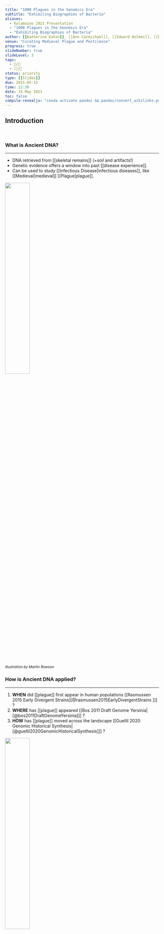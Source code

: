 ```yaml
---
title: "1000 Plagues in the Genomics Era"
subtitle: "Exhibiting Biographies of Bacteria"
aliases:
  - Kalamazoo 2021 Presentation
  - "1000 Plagues in the Genomics Era"
  - "Exhibiting Biographies of Bacteria"
author: [[Katherine Eaton]], [[Ann Carmichael]], [[Edward Holmes]], [[Brian Golding]], [[Sebastian Duchene]], [[Leo Featherstone]], [[Hendrik Poinar]]
venue: "Curating Medieval Plague and Pestilence"
progress: true
slideNumber: true
slideLevel: 3
tags:
  - 📝/🌱
  - ⬜/🧨 
status: priority
type: [[Slides]]
due: 2021-05-15
time: 12:30
date: 15 May 2021
toc: false
compile-revealjs: "conda activate pandoc && pandoc/convert_wikilinks.py --input 'Kalamazoo 2021 Presentation.md' --output 'Kalamazoo 2021 Presentation_convert.md' && pandoc --standalone -o 'Kalamazoo 2021 Presentation.html' -t revealjs --slide-level 3 --template pandoc/templates/revealjs-obsidian/template.html --css pandoc/templates/revealjs-obsidian/simple.css --filter pandoc-crossref --citeproc --bibliography pandoc/bib/library.bib --csl pandoc/csl/apa-numeric-superscript.csl 'Kalamazoo 2021 Presentation_convert.md' && rm 'Kalamazoo 2021 Presentation_convert.md';" 
---
```


## Introduction

<aside class="notes" style="visibility: hidden">
Notes about the introduction section.
</aside>

### What is Ancient DNA?

<hr>

- DNA retrieved from [[skeletal remains]] (+soil and artifacts!)
- Genetic evidence offers a window into past [[disease experience]].
- Can be used to study [[Infectious Disease\|infectious diseases]], like [[Medieval|medieval]] [[Plague|plague]].

<img src="https://newhumanist.org.uk/images/rowson-DNA.jpg" width="40%" />

<small>*Illustration by Martin Rowson*</small>

### How is Ancient DNA applied?

<hr>

1. **WHEN** did [[plague]] first appear in human populations [[Rasmussen 2015 Early Divergent Strains\|[@rasmussen2015EarlyDivergentStrains ]]] ?
1. **WHERE** has [[plague]] appeared [[Bos 2011 Draft Genome Yersinia\|[@bos2011DraftGenomeYersinia]]] ?
1. **HOW** has [[plague]] moved across the landscape [[Guellil 2020 Genomic Historical Synthesis\|[@guellil2020GenomicHistoricalSynthesis]]] ?


<img src="https://github.com/ktmeaton/obsidian-public/raw/master/academic/guellil2020GenomicHistoricalSynthesis_fig2.jpg" width="40%" />

<small>*[[Guellil 2020 Genomic Historical Synthesis\|Guellil et al. (2020)]]*</small>

### What evidence is needed?

<hr>

<span style="color:#00008B">[[Robust comparative datasets]]</span>

1. Extensive sampling across time and place.
1. Careful [[Curation|curation]] of DNA sequences and metadata. 

> Fortunately, recent advances in DNA [[Sequencing|sequencing]] technology have facilitated efforts to conduct this extensive sampling on a [[Global\|global]] scale, and [[data repositories]] continue to grow at unprecedented rates.

### What are some obstacles?

<hr>

- This technological progress has created an avalanche of data.

- Challenging to <u>**collect**</u>, <u>**[[curate]]**</u>, and <u>**present**</u> this information. 

- 1600+ publicly available [[plague]] [[Genome|genomes]].

- Only 200-300 are routinely used in comparative frameworks. 

### What can we do?

<hr>

| Step            | Task            |
| --------------- | --------------- |
| 1. Data Collection | Design [[Database\|database]] [[Software\|software]] to assist geneticists with data collection.                |
| 2. Curation        |  [[Curate\|Curate]] historically-meaningful [[Metadata\|metadata]] for the available plague genomes.                 |
| 3. Dissemination     | Construction of digital exhibits. | 

## Data Collection

### What is a DNA archive?

<hr>

- International Nucleotide Sequence Database Collaboration:
	1. USA - [National Centre for Biotechnology Information](https://www.ncbi.nlm.nih.gov/)
	2. Europe - [European Nucleotide Archive](https://www.ebi.ac.uk/ena/)
	3. Japan - [DNA Data Bank of Japan](https://www.ddbj.nig.ac.jp/dra/index-e.html)
	
<img src="https://www.ddbj.nig.ac.jp/assets/images/center/insdc_shoukai.gif" width="40%">

<aside class="notes" style="visibility: hidden">
Just as historians dive into the literary archives, geneticist tackle the DNA archives.
</aside>

### How is the archive accessed?

<hr>

- The web browser experience is rich in informative metadata.
- But there is little inter-record comparison or bulk record retrieval.

<img src="https://github.com/ktmeaton/obsidian-public/raw/master/academic/NCBI Search Bar.png" style="width:60%;border: 1px solid #555">

- In response, I designed database software!

<img src="https://github.com/ktmeaton/obsidian-public/raw/master/academic/NCBImeta%20Paper%20Header.png" style="width:60%;border: 1px solid #555">

### How is the data transformed?

<hr>

<img src="https://github.com/ktmeaton/obsidian-public/raw/master/academic/NCBImeta%20Data%20Conversion.png" style="width:80%;border: 1px solid #555">

### What has been learned?

<hr>

**The "Good"**

- Developed a strategic and reproducible data collection process. 
- Staying up to date with the latest and greatest *[[Yersinia pestis|Y. pestis]]* research.

**The "Bad"**

- Yet Another Software Tool (YAST).
- Time will tell if this tool has longevity and wider applicability.

<aside class="notes" style="visibility: hidden">
Strategic plan is very helpful for coordinating interdisciplinary projects.
</aside>

## Data [[Curate\|Curation]]

### Process

<hr>

#### 1. Cross-reference the automated database with primary sources.

- Correct discrepancies and gather additional context.

> *Never blindly trust an automatation tool. Even one you wrote yourself :) *

#### 2. Select a metadata "resolution" and standardize fields for analysis.

- Collection Location: "*Peru Chota, San Juan de Licupis*"

- Collection Date: "*1999-04-10*"

- Collection Host: "*Neopsylla setosa*"

#### 3. Examine and filter the DNA sequence data based on quality.

### Collection Location

<hr>

 1. Select a <u>**geographic resolution**</u> that is appropriate for the study.

	- Country, Province*, City, etc.

|                                                                                                           |                                                                                                            |
|:---------------------------------------------------------------------------------------------------------:|:----------------------------------------------------------------------------------------------------------:|
| <img src="https://raw.githubusercontent.com/ktmeaton/obsidian-public/master/academic/russia_country.jpg"> | <img src="https://raw.githubusercontent.com/ktmeaton/obsidian-public/master/academic/russia_province.jpg"> |
|                                       <small>*Country (N=85)*</small>                                       |                                       <small>*Province (N=85)*</small>                                       |

2. Select a **nomenclature** system and coordinate reference.

	- Google Maps, MapBox, OpenStreetMap*, etc.
    - Raw: *Peru Chota, San Juan de Licupis, Los Porongos*
    - Standardized: *Peru, Cajamarca, Province of Chota, San Juan de Licupis*
    - Coordinates: *-6.25, -78.833333*

### Collection Date

<hr>

1. Select a <u>**temporal resolution**</u> that is appropriate for the study.

	- Millennia, Century, Year*, Month, Day, etc.
	- Raw: *1999-04-10*
	- Standardized: *1999*

2. Research how your analytical tools will handle <u>**uncertainty**</u>.

	- Raw: *Between -2876 BCE and -2677 BCE.*
	- Standardized: *-2776 BCE +/ 100*

3. Research how your analytical tools will handle years <u>**[[BCE]]**</u>.

	- Raw: *-2776 BCE +/ 100*
	- Standardized: *4797 YBP +/100*

### Collection Host

<hr>

1. Select a <u>**biological resolution**</u> that is appropriate for the study.

	- Family, Genus, Species etc.
	- Human vs. Non-Human*

2. This is an extremely complex field because:

	- Plague Ecology: Wild Rodents -- Insects -- Other Mammals
	- Taxonomic identification of a wide range of mammals is hard!
	- "*Meriones libycus*" vs. "*rat*"

<img src="https://www.worldlifeexpectancy.com/images/a/w/b/meriones-libycus/meriones-libycus.jpg" width=30%>

### DNA Sequence Quality

<hr>

1. Select a <u>**genetic resolution**</u> that is appropriate for the study.

	- Millennia, Century, Decade*, Year, Month, Day, etc.

2. Process the DNA sequences using standardized workflows.

<img src="https://github.com/nf-core/eager/raw/master/docs/images/usage/eager2_workflow.png" width="50%" >

3. Verify the results are congruent with the original publications.


### What has been learned?

<hr>

**The "Good"**

- Most missing metadata fields could be recovered from the primary sources.
- Curation is very subjective, but the process can still be transparent.

**The "Bad"**

- How are we to integrate curated and standardized metadata across projects?

<img src="https://raw.githubusercontent.com/ktmeaton/obsidian-public/master/academic/AncientMetagenomeDir Paper Header.png" style="width:40%;border: 1px solid #555">

## Dissemination

### Digital Exhibit

<hr>

*"To facilitate [[Curate|curation]] and to promote engagement with the project, two [[Digital Exhibit|digital exhibits]] are planned."*

#### 1. [[Nextstrain]] [[Phylogenetic]] Presentation.

- [[Interactive]] display of [[Disease\|disease]] relationships between regions and over time.

#### ~~2. [[ArcGIS]] [[Interactive]] [[StoryMap]]~~

- Spatial distribution can be interrogated along with an accompanying presentation of relevant historical records and archaeologically artifacts.

### [[Nextstrain]] Maps

<hr>

<!--
<iframe id="igraph" scrolling="no" style="border:1px;" src="https://nextstrain.org/community/ktmeaton/plague-phylogeography-projects@main/main/full/all?d=map&p=full" height="500px" width=800px ></iframe>

<iframe id="igraph" scrolling="no" style="border:1px;" src="http://localhost:4000/all?d=map&p=full" height="500px" width=800px ></iframe>

-->

### [[Nextstrain]] Phylogeny

<hr>

<!--
<iframe id="igraph" scrolling="no" style="border:1px;" src="https://nextstrain.org/community/ktmeaton/plague-phylogeography-projects@main/main/full/all?d=tree&p=full" height="500px" width=800px ></iframe>

<iframe id="igraph" scrolling="no" style="border:1px;" src="http://localhost:4000/all?d=tree&p=full" height="500px" width=800px ></iframe>

-->

### [[Nextstrain]] Narrative

<!--

<iframe id="igraph" scrolling="no" style="border:1px;" src="https://nextstrain.org/community/narratives/ktmeaton/plague-phylogeography/DHSI2020Remote?n=6" height="500px" width=800px ></iframe>

-->

### What has been learned?

<hr>

**The "Good"**

- Digital exhibits are not just for polished, final products.
- Useful in collaborative work, discussing how interpretations connect with the data.

**The "Bad"**

- Web servers and web pages require maintenance, can be fragile, and can crash!
- Requires extensive documentation to be accessible for the target audience.

## Conclusion

### Contributions

<hr> 

#### 1. Data Collection

> Automated database tools <u>**save time and reduce error**</u> in parsing DNA archives.

#### 2. Curation

>Curated is subjective and produces project-specific metadata. But this subjective process can be transparent and standardized!
>
> Geocoding plague genomes will pave the way for in-depth geospatial analysis.

#### 3. Dissemination

> Digital exhibits are a fun way to share data, and pair well with scholarly publication.
> 
> The interactive nature is powerful for large sample sizes with a lot of contextual metadata.

## Acknowledgements

<img src="https://raw.githubusercontent.com/ktmeaton/obsidian-public/master/academic/Acknowledgements.png" style="width:100%">



## References